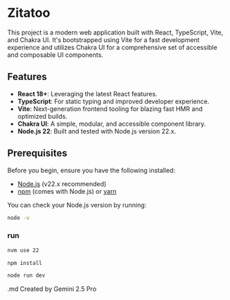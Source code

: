 # Zitatoo

This project is a modern web application built with React, TypeScript, Vite, and Chakra UI. It's bootstrapped using Vite for a fast development experience and utilizes Chakra UI for a comprehensive set of accessible and composable UI components.

## Features

* **React 18+**: Leveraging the latest React features.
* **TypeScript**: For static typing and improved developer experience.
* **Vite**: Next-generation frontend tooling for blazing fast HMR and optimized builds.
* **Chakra UI**: A simple, modular, and accessible component library.
* **Node.js 22**: Built and tested with Node.js version 22.x.

## Prerequisites

Before you begin, ensure you have the following installed:

* [Node.js](https://nodejs.org/) (v22.x recommended)
* [npm](https://www.npmjs.com/) (comes with Node.js) or [yarn](https://yarnpkg.com/)

You can check your Node.js version by running:
```bash
node -v

```
### run
```bash
nvm use 22

npm install

node run dev

```

.md Created by Gemini 2.5 Pro
